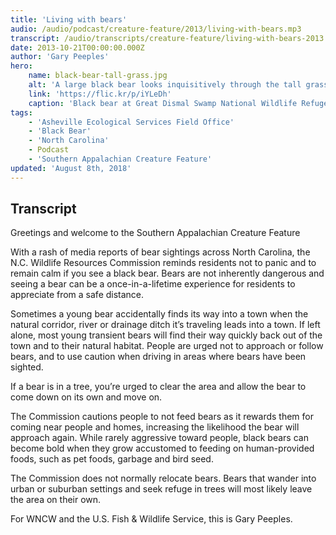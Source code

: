 ```yaml
---
title: 'Living with bears'
audio: /audio/podcast/creature-feature/2013/living-with-bears.mp3
transcript: /audio/transcripts/creature-feature/living-with-bears-2013.pdf
date: 2013-10-21T00:00:00.000Z
author: 'Gary Peeples'
hero:
    name: black-bear-tall-grass.jpg
    alt: 'A large black bear looks inquisitively through the tall grass.'
    link: 'https://flic.kr/p/iYLeDh'
    caption: 'Black bear at Great Dismal Swamp National Wildlife Refuge. <a href="https://flic.kr/p/iYLeDh">Photo</a> by USFWS.'
tags:
    - 'Asheville Ecological Services Field Office'
    - 'Black Bear'
    - 'North Carolina'
    - Podcast
    - 'Southern Appalachian Creature Feature'
updated: 'August 8th, 2018'
---
```


## Transcript

Greetings and welcome to the Southern Appalachian Creature Feature

With a rash of media reports of bear sightings across North Carolina, the N.C. Wildlife Resources Commission reminds residents not to panic and to remain calm if you see a black bear. Bears are not inherently dangerous and seeing a bear can be a once-in-a-lifetime experience for residents to appreciate from a safe distance.

Sometimes a young bear accidentally finds its way into a town when the natural corridor, river or drainage ditch it’s traveling leads into a town.  If left alone, most young transient bears will find their way quickly back out of the town and to their natural habitat.  People are urged not to approach or follow bears, and to use caution when driving in areas where bears have been sighted.

If a bear is in a tree, you’re urged to clear the area and allow the bear to come down on its own and move on.

The Commission cautions people to not feed bears as it rewards them for coming near people and homes, increasing the likelihood the bear will approach again. While rarely aggressive toward people, black bears can become bold when they grow accustomed to feeding on human-provided foods, such as pet foods, garbage and bird seed.

The Commission does not normally relocate bears. Bears that wander into urban or suburban settings and seek refuge in trees will most likely leave the area on their own.

For WNCW and the U.S. Fish & Wildlife Service, this is Gary Peeples.